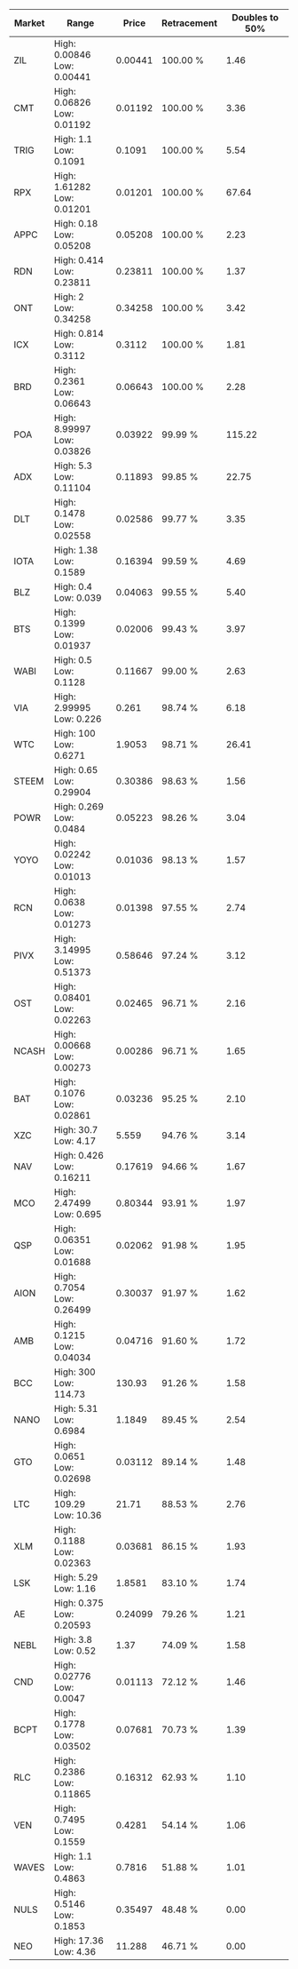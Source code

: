 | Market | Range | Price| Retracement | Doubles to 50% |
| --- | --- | --- | --- | --- |
| ZIL | High: 0.00846<br />Low: 0.00441 | 0.00441 | 100.00 % | 1.46 |
| CMT | High: 0.06826<br />Low: 0.01192 | 0.01192 | 100.00 % | 3.36 |
| TRIG | High: 1.1<br />Low: 0.1091 | 0.1091 | 100.00 % | 5.54 |
| RPX | High: 1.61282<br />Low: 0.01201 | 0.01201 | 100.00 % | 67.64 |
| APPC | High: 0.18<br />Low: 0.05208 | 0.05208 | 100.00 % | 2.23 |
| RDN | High: 0.414<br />Low: 0.23811 | 0.23811 | 100.00 % | 1.37 |
| ONT | High: 2<br />Low: 0.34258 | 0.34258 | 100.00 % | 3.42 |
| ICX | High: 0.814<br />Low: 0.3112 | 0.3112 | 100.00 % | 1.81 |
| BRD | High: 0.2361<br />Low: 0.06643 | 0.06643 | 100.00 % | 2.28 |
| POA | High: 8.99997<br />Low: 0.03826 | 0.03922 | 99.99 % | 115.22 |
| ADX | High: 5.3<br />Low: 0.11104 | 0.11893 | 99.85 % | 22.75 |
| DLT | High: 0.1478<br />Low: 0.02558 | 0.02586 | 99.77 % | 3.35 |
| IOTA | High: 1.38<br />Low: 0.1589 | 0.16394 | 99.59 % | 4.69 |
| BLZ | High: 0.4<br />Low: 0.039 | 0.04063 | 99.55 % | 5.40 |
| BTS | High: 0.1399<br />Low: 0.01937 | 0.02006 | 99.43 % | 3.97 |
| WABI | High: 0.5<br />Low: 0.1128 | 0.11667 | 99.00 % | 2.63 |
| VIA | High: 2.99995<br />Low: 0.226 | 0.261 | 98.74 % | 6.18 |
| WTC | High: 100<br />Low: 0.6271 | 1.9053 | 98.71 % | 26.41 |
| STEEM | High: 0.65<br />Low: 0.29904 | 0.30386 | 98.63 % | 1.56 |
| POWR | High: 0.269<br />Low: 0.0484 | 0.05223 | 98.26 % | 3.04 |
| YOYO | High: 0.02242<br />Low: 0.01013 | 0.01036 | 98.13 % | 1.57 |
| RCN | High: 0.0638<br />Low: 0.01273 | 0.01398 | 97.55 % | 2.74 |
| PIVX | High: 3.14995<br />Low: 0.51373 | 0.58646 | 97.24 % | 3.12 |
| OST | High: 0.08401<br />Low: 0.02263 | 0.02465 | 96.71 % | 2.16 |
| NCASH | High: 0.00668<br />Low: 0.00273 | 0.00286 | 96.71 % | 1.65 |
| BAT | High: 0.1076<br />Low: 0.02861 | 0.03236 | 95.25 % | 2.10 |
| XZC | High: 30.7<br />Low: 4.17 | 5.559 | 94.76 % | 3.14 |
| NAV | High: 0.426<br />Low: 0.16211 | 0.17619 | 94.66 % | 1.67 |
| MCO | High: 2.47499<br />Low: 0.695 | 0.80344 | 93.91 % | 1.97 |
| QSP | High: 0.06351<br />Low: 0.01688 | 0.02062 | 91.98 % | 1.95 |
| AION | High: 0.7054<br />Low: 0.26499 | 0.30037 | 91.97 % | 1.62 |
| AMB | High: 0.1215<br />Low: 0.04034 | 0.04716 | 91.60 % | 1.72 |
| BCC | High: 300<br />Low: 114.73 | 130.93 | 91.26 % | 1.58 |
| NANO | High: 5.31<br />Low: 0.6984 | 1.1849 | 89.45 % | 2.54 |
| GTO | High: 0.0651<br />Low: 0.02698 | 0.03112 | 89.14 % | 1.48 |
| LTC | High: 109.29<br />Low: 10.36 | 21.71 | 88.53 % | 2.76 |
| XLM | High: 0.1188<br />Low: 0.02363 | 0.03681 | 86.15 % | 1.93 |
| LSK | High: 5.29<br />Low: 1.16 | 1.8581 | 83.10 % | 1.74 |
| AE | High: 0.375<br />Low: 0.20593 | 0.24099 | 79.26 % | 1.21 |
| NEBL | High: 3.8<br />Low: 0.52 | 1.37 | 74.09 % | 1.58 |
| CND | High: 0.02776<br />Low: 0.0047 | 0.01113 | 72.12 % | 1.46 |
| BCPT | High: 0.1778<br />Low: 0.03502 | 0.07681 | 70.73 % | 1.39 |
| RLC | High: 0.2386<br />Low: 0.11865 | 0.16312 | 62.93 % | 1.10 |
| VEN | High: 0.7495<br />Low: 0.1559 | 0.4281 | 54.14 % | 1.06 |
| WAVES | High: 1.1<br />Low: 0.4863 | 0.7816 | 51.88 % | 1.01 |
| NULS | High: 0.5146<br />Low: 0.1853 | 0.35497 | 48.48 % | 0.00 |
| NEO | High: 17.36<br />Low: 4.36 | 11.288 | 46.71 % | 0.00 |
